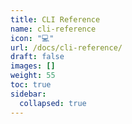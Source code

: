 ```yaml
---
title: CLI Reference
name: cli-reference
icon: "💻"
url: /docs/cli-reference/
draft: false
images: []
weight: 55
toc: true
sidebar:
  collapsed: true
---
```

